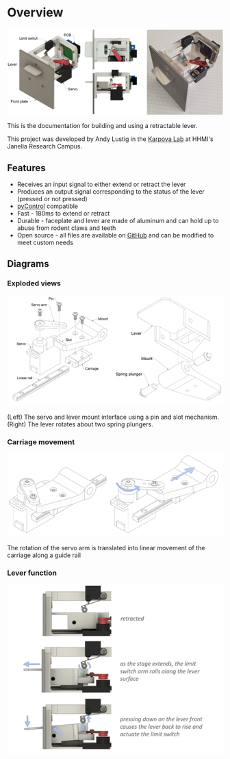 # Overview

![](overview/views.png)

This is the documentation for building and using a retractable lever.

This project was developed by Andy Lustig in the [Karpova Lab](https://www.janelia.org/lab/karpova-lab) at HHMI's Janelia Research Campus.

## Features

- Receives an input signal to either extend or retract the lever
- Produces an output signal corresponding to the status of the lever (pressed or not pressed)
- [pyControl](https://pycontrol.readthedocs.io/en/latest/user-guide/hardware/#behaviour-ports) compatible
- Fast - 180ms to extend or retract
- Durable - faceplate and lever are made of aluminum and can hold up to abuse from rodent claws and teeth
- Open source - all files are available on [GitHub](https://github.com/Karpova-Lab/nosepoke) and can be modified to meet custom needs

## Diagrams

### Exploded views

![](overview/exploded.png)
<figcaption>(Left) The servo and lever mount interface using a pin and slot mechanism. (Right) The lever rotates about two spring plungers.</figcaption>

### Carriage movement
![](overview/movement.png)
<figcaption>The rotation of the servo arm is translated into linear movement of the carriage along a guide rail</figcaption>

### Lever function
![](overview/actuation.png)
